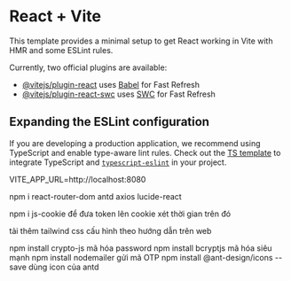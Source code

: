 # React + Vite

This template provides a minimal setup to get React working in Vite with HMR and some ESLint rules.

Currently, two official plugins are available:

-  [@vitejs/plugin-react](https://github.com/vitejs/vite-plugin-react/blob/main/packages/plugin-react/README.md) uses [Babel](https://babeljs.io/) for Fast Refresh
-  [@vitejs/plugin-react-swc](https://github.com/vitejs/vite-plugin-react-swc) uses [SWC](https://swc.rs/) for Fast Refresh

## Expanding the ESLint configuration

If you are developing a production application, we recommend using TypeScript and enable type-aware lint rules. Check out the [TS template](https://github.com/vitejs/vite/tree/main/packages/create-vite/template-react-ts) to integrate TypeScript and [`typescript-eslint`](https://typescript-eslint.io) in your project.

VITE_APP_URL=http://localhost:8080

npm i react-router-dom antd axios lucide-react

npm i js-cookie để đưa token lên cookie xét thời gian trên đó

tải thêm tailwind css cấu hình theo hướng dẫn trên web

npm install crypto-js mã hóa password
npm install bcryptjs mã hóa siêu mạnh
npm install nodemailer gửi mã OTP
npm install @ant-design/icons --save dùng icon của antd

